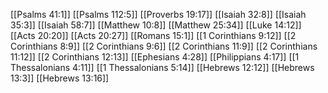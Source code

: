 [[Psalms 41:1]]
[[Psalms 112:5]]
[[Proverbs 19:17]]
[[Isaiah 32:8]]
[[Isaiah 35:3]]
[[Isaiah 58:7]]
[[Matthew 10:8]]
[[Matthew 25:34]]
[[Luke 14:12]]
[[Acts 20:20]]
[[Acts 20:27]]
[[Romans 15:1]]
[[1 Corinthians 9:12]]
[[2 Corinthians 8:9]]
[[2 Corinthians 9:6]]
[[2 Corinthians 11:9]]
[[2 Corinthians 11:12]]
[[2 Corinthians 12:13]]
[[Ephesians 4:28]]
[[Philippians 4:17]]
[[1 Thessalonians 4:11]]
[[1 Thessalonians 5:14]]
[[Hebrews 12:12]]
[[Hebrews 13:3]]
[[Hebrews 13:16]]
